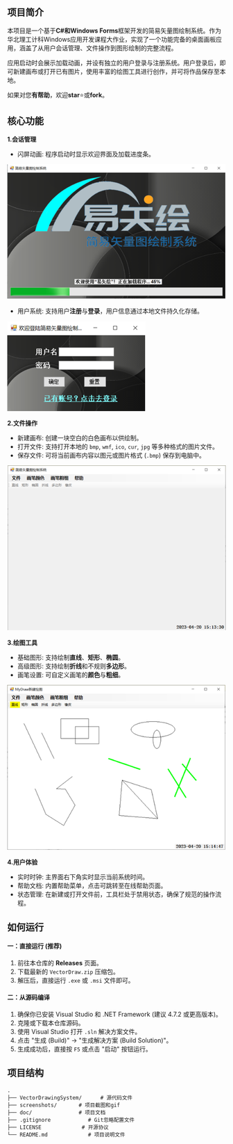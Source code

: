 ## 项目简介

本项目是一个基于**C#**和**Windows Forms**框架开发的简易矢量图绘制系统。作为华北理工计科Windows应用开发课程大作业，实现了一个功能完备的桌面画板应用，涵盖了从用户会话管理、文件操作到图形绘制的完整流程。

应用启动时会展示加载动画，并设有独立的用户登录与注册系统。用户登录后，即可新建画布或打开已有图片，使用丰富的绘图工具进行创作，并可将作品保存至本地。

如果对您**有帮助**，欢迎**star**⭐或**fork**。

## 核心功能

**1.会话管理**

- 闪屏动画: 程序启动时显示欢迎界面及加载进度条。

![](screenshots/view1.png)

- 用户系统: 支持用户**注册**与**登录**，用户信息通过本地文件持久化存储。

![](screenshots/view2.png)

**2.文件操作**

- 新建画布: 创建一块空白的白色画布以供绘制。
- 打开文件: 支持打开本地的 `bmp`, `wmf`, `ico`, `cur`, `jpg` 等多种格式的图片文件。
- 保存文件: 可将当前画布内容以图元或图片格式 (`.bmp`) 保存到电脑中。

![](screenshots/view3.png)

**3.绘图工具**

- 基础图形: 支持绘制**直线**、**矩形**、**椭圆**。
- 高级图形: 支持绘制**折线**和不规则**多边形**。
- 画笔设置: 可自定义画笔的**颜色**与**粗细**。

![](screenshots/view4.png)

**4.用户体验**

- 实时时钟: 主界面右下角实时显示当前系统时间。
-  帮助文档: 内置帮助菜单，点击可跳转至在线帮助页面。
- 状态管理: 在新建或打开文件前，工具栏处于禁用状态，确保了规范的操作流程。 


## 如何运行

#### 一：直接运行 (推荐)

1. 前往本仓库的 **Releases** 页面。
2. 下载最新的 `VectorDraw.zip` 压缩包。
3. 解压后，直接运行 `.exe` 或 `.msi` 文件即可。

#### 二：从源码编译

1. 确保你已安装 Visual Studio 和 .NET Framework (建议 4.7.2 或更高版本)。
2. 克隆或下载本仓库源码。
3. 使用 Visual Studio 打开 `.sln` 解决方案文件。
4. 点击 "生成 (Build)" -> "生成解决方案 (Build Solution)"。
5. 生成成功后，直接按 `F5` 或点击 "启动" 按钮运行。

## 项目结构

```
.
├── VectorDrawingSystem/      # 源代码文件
├── screenshots/       # 项目截图和gif
├── doc/               # 项目文档
├── .gitignore            # Git忽略配置文件
├── LICENSE             # 开源协议
└── README.md             # 项目说明文件
```
